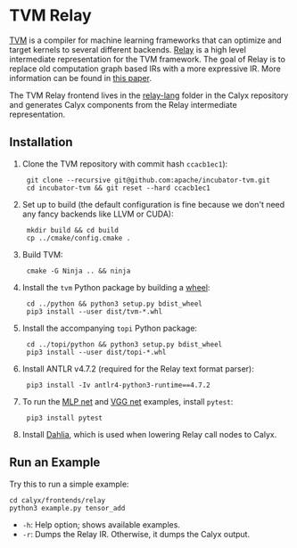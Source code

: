 # TVM Relay

[TVM][] is a compiler for machine learning frameworks that can 
optimize and target kernels to several different backends. [Relay][]
is a high level intermediate representation for the TVM framework. 
The goal of Relay is to replace old computation graph based 
IRs with a more expressive IR. 
More information can be found in [this paper][roesch-etal].

The TVM Relay frontend lives in the [relay-lang][] folder in the
Calyx repository and generates Calyx components from the Relay
intermediate representation.

## Installation

1. Clone the TVM repository with commit hash `ccacb1ec1`):

        git clone --recursive git@github.com:apache/incubator-tvm.git
        cd incubator-tvm && git reset --hard ccacb1ec1

2. Set up to build (the default configuration is fine because we don't need any fancy backends like LLVM or CUDA):

        mkdir build && cd build
        cp ../cmake/config.cmake .

4. Build TVM:

        cmake -G Ninja .. && ninja

5. Install the `tvm` Python package by building a [wheel][]:

        cd ../python && python3 setup.py bdist_wheel
        pip3 install --user dist/tvm-*.whl

6. Install the accompanying `topi` Python package:

        cd ../topi/python && python3 setup.py bdist_wheel
        pip3 install --user dist/topi-*.whl

7. Install ANTLR v4.7.2 (required for the Relay text format parser):

        pip3 install -Iv antlr4-python3-runtime==4.7.2

8. To run the [MLP net][] and [VGG net][] examples, install `pytest`:
        
        pip3 install pytest
        
9. Install [Dahlia][], which is used when lowering Relay call nodes to Calyx.

Run an Example
--------------

Try this to run a simple example:

    cd calyx/frontends/relay
    python3 example.py tensor_add
     
- `-h`: Help option; shows available examples.
- `-r`: Dumps the Relay IR. Otherwise, it dumps the Calyx output. 

[relay-lang]: https://github.com/cucapra/calyx/tree/master/frontends/relay
[roesch-etal]: https://arxiv.org/abs/1904.08368
[vgg net]: https://github.com/apache/incubator-tvm/blob/main/python/tvm/relay/testing/vgg.py 
[mlp net]: https://github.com/apache/incubator-tvm/blob/main/python/tvm/relay/testing/mlp.py
[dahlia]: https://github.com/cucapra/dahlia#set-it-up
[tvm]: https://tvm.apache.org
[tvm-install]: https://tvm.apache.org/docs/install/from_source.html#developers-get-source-from-github
[relay]: https://tvm.apache.org/docs/api/python/relay/index.html
[wheel]: https://packaging.python.org/guides/distributing-packages-using-setuptools/#wheels
